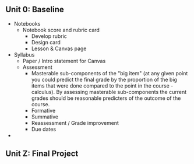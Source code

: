 ## Unit 0: Baseline

* Notebooks
  - Notebook score and rubric card
    - Develop rubric
    - Design card
    - Lesson & Canvas page
* Syllabus
  - Paper / Intro statement for Canvas
  - Assessment
    - Masterable sub-components of the "big item" (at any given point you could predict the final grade by the proportion of the big items that were done compared to the point in the course - calculus). By assessing masterable sub-components the current grades should be reasonable predicters of the outcome of the course.
    - Formative
    - Summative
    - Reassessment / Grade improvement
    - Due dates
* 

## Unit Z: Final Project
